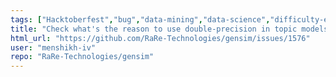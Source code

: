 ```yaml
---
tags: ["Hacktoberfest","bug","data-mining","data-science","difficulty-easy","document-similarity","fasttext","gensim","information-retrieval","machine-learning","natural-language-processing","neural-network","nlp","performance","python","topic-modeling","word-embeddings","word-similarity","word2vec"]
title: "Check what's the reason to use double-precision in topic models"
html_url: "https://github.com/RaRe-Technologies/gensim/issues/1576"
user: "menshikh-iv"
repo: "RaRe-Technologies/gensim"
---
```


